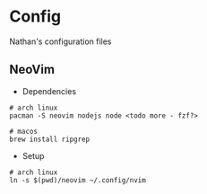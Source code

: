 # Config
Nathan's configuration files

## NeoVim

- Dependencies
```shell
# arch linux
pacman -S neovim nodejs node <todo more - fzf?>

# macos
brew install ripgrep
```

- Setup
```shell
# arch linux
ln -s $(pwd)/neovim ~/.config/nvim
```


